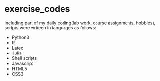 # exercise_codes

Including part of my daily coding(lab work, course assignments, hobbies), scripts were writeen in languages as follows:

* Python3
* R
* Latex
* Julia
* Shell scripts
* Javascript
* HTML5
* CSS3

